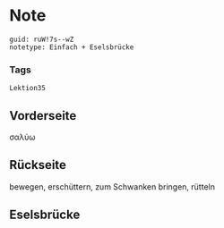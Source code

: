 # Note
```
guid: ruW!7s--wZ
notetype: Einfach + Eselsbrücke
```

### Tags
```
Lektion35
```

## Vorderseite
σαλύω

## Rückseite
bewegen, erschüttern, zum Schwanken bringen, rütteln

## Eselsbrücke

